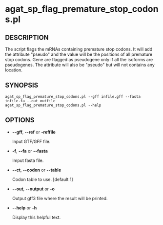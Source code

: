 # agat\_sp\_flag\_premature\_stop\_codons.pl

## DESCRIPTION

The script flags the mRNAs containing premature stop codons.
It will add the attribute "pseudo" and the value will be the positions of all premature stop codons.
Gene are flagged as pseudogene only if all the isoforms are pseudogenes. The attribute
will also be "pseudo" but will not contains any location.

## SYNOPSIS

```
agat_sp_flag_premature_stop_codons.pl --gff infile.gff --fasta infile.fa --out outfile
agat_sp_flag_premature_stop_codons.pl --help
```

## OPTIONS

- **--gff**, **--ref** or **-reffile**

    Input GTF/GFF file.

- **-f**, **--fa** or **--fasta**

    Imput fasta file.

- **--ct**, **--codon** or **--table**

    Codon table to use. \[default 1\]

- **--out**, **--output** or **-o**

    Output gff3 file where the result will be printed.

- **--help** or **-h**

    Display this helpful text.

